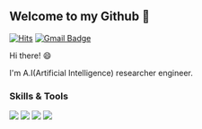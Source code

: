 ## Welcome to my Github 👀
[![Hits](https://hits.seeyoufarm.com/api/count/incr/badge.svg?url=https%3A%2F%2Fgithub.com%2Feunjuwoo&count_bg=%23EBB3B3&title_bg=%23E17979&icon=github.svg&icon_color=%23E7E7E7&title=VISIT&edge_flat=false)](https://hits.seeyoufarm.com) [![Gmail Badge](https://img.shields.io/badge/eunjuwoo91@gamil.com-d14836?style=flat-square&logo=Gmail&logoColor=white&link=mailto:eunjuwoo91@gmail.com)](mailto:eunjuwoo91@gmail.com)

 Hi there! 😄 
 
 I'm A.I(Artificial Intelligence) researcher engineer. 

<!--
**eunjuwoo/eunjuwoo** is a ✨ _special_ ✨ repository because its `README.md` (this file) appears on your GitHub profile.

Here are some ideas to get you started:

- 🔭 I’m currently working on ...
- 🌱 I’m currently learning ...
- 👯 I’m looking to collaborate on ...
- 🤔 I’m looking for help with ...
- 💬 Ask me about ...
- 📫 How to reach me: ...
- 😄 Pronouns: ...
- ⚡ Fun fact: ...
- create badge : [![태그이름](https://img.shields.io/badge/태그에 적히는 글씨-태그색?style=flat-square&logo=로고이름&logoColor=로고색)](관련된 내 링크)
               : <img src="https://img.shields.io/badge/[태그에적히는글씨]-[태그색]?style=flat-square&logo=[simpleicons에서찾은로고이름]&logoColor=white"/>
               : 상세 방법 참고 : https://soo-vely-dev.tistory.com/159
               : 아이콘 찾는 사이트 : https://simpleicons.org/?q=visual%20stu
-->



### Skills & Tools

<img src="https://img.shields.io/badge/Python-3776AB?style=flat-square&logo=Python&logoColor=white"/> <img src="https://img.shields.io/badge/Tensorflow-FF6F00?style=flat-square&logo=Tensorflow&logoColor=white"/> <img src="https://img.shields.io/badge/AWS-232F3E?style=flat-square&logo=Amazon AWS&logoColor=white"/> <img src="https://img.shields.io/badge/Android-3DDC84?style=flat-square&logo=Android&logoColor=white"/>     
